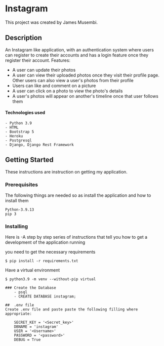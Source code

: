# Instagram

This project was created by James Musembi.

## Description
An Instagram like application, with an authentication system where users can register to create their accounts and has a login feature once they register their account. 
Features:
- A user can update their photos
- A user can view their uploaded photos once they visit their profile page. Other users can also view a user's photos from their profile
- Users can like and comment on a picture
- A user can click on a photo to view the photo's details
- A user's photos will appear on another's timeline once that user follows them 

#### Technologies used
    - Python 3.9
    - HTML
    - Bootstrap 5
    - Heroku
    - Postgresql
    - Django, Django Rest Framework

## Getting Started

These instructions are instruction on getting my application.

### Prerequisites

The following things are needed so as install the application and how to install them

```
Python-3.9.13
pip 3
```

### Installing
Here is
-A step by step series of instructions that tell you how to get a development of the application running

you need to get the necessary requirements

```
$ pip install -r requirements.txt
```
Have a virtual environment

```
$ python3.9 -m venv --without-pip virtual

### Create the Database
    - psql
    - CREATE DATABASE instagram;
    
##  .env file
Create .env file and paste paste the following filling where appropriate:

    SECRET_KEY = '<Secret_key>'
    DBNAME = 'instagram'
    USER = '<Username>'
    PASSWORD = '<password>'
    DEBUG = True
